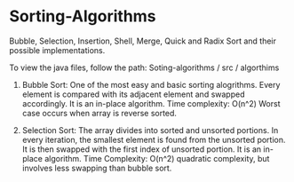 # Sorting-Algorithms
Bubble, Selection, Insertion, Shell, Merge, Quick and Radix Sort and their possible implementations.

To view the java files, follow the path: Soting-algorithms / src / algorthims

1. Bubble Sort:
   One of the most easy and basic sorting alogrithms. Every element is compared with its adjacent element and swapped accordingly.
   It is an in-place algorithm. 
   Time complexity: O(n^2) Worst case occurs when array is reverse sorted.
 
2. Selection Sort:
   The array divides into sorted and unsorted portions. In every iteration, the smallest element is found from the unsorted portion.
   It is then swapped with the first index of unsorted portion.
   It is an in-place algorithm.
   Time Complexity: O(n^2) quadratic complexity, but involves less swapping than bubble sort.
   
